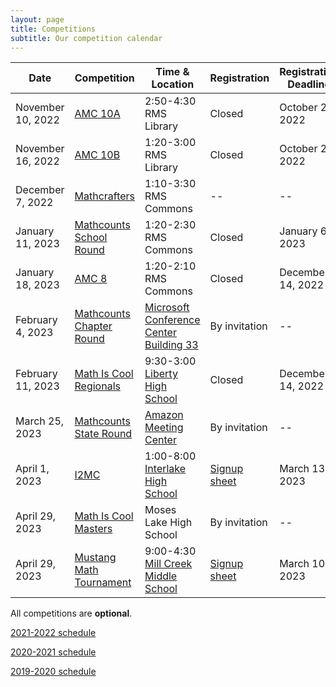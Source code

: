 ```yaml
---
layout: page
title: Competitions
subtitle: Our competition calendar
---
```


| Date                  | Competition		| Time & Location | Registration | Registration Deadline
| -----------           | --------            | --- | ----- | --- |
|November 10, 2022      | [AMC 10A](/amc) | 2:50-4:30 RMS Library | Closed | October 25, 2022
|November 16, 2022      | [AMC 10B](/amc) | 1:20-3:00 RMS Library | Closed | October 25, 2022
|December 7, 2022       | [Mathcrafters](https://www.mathcrafters.com/Play/Watch/1) | 1:10-3:30 RMS Commons | -- | --
|January 11, 2023		| [Mathcounts School Round](/mathcounts) |  1:20-2:30 RMS Commons | Closed | January 6, 2023
|January 18, 2023       | [AMC 8](/amc) | 1:20-2:10 RMS Commons | Closed | December 14, 2022
|February 4, 2023         | [Mathcounts Chapter Round](/mathcounts) | [Microsoft Conference Center Building 33](https://goo.gl/maps/duZrcfdH2tpuvmU78) | By invitation | --
|February 11, 2023      | [Math Is Cool Regionals](/mathiscool) | 9:30-3:00 [Liberty High School](https://www.google.com/maps/dir//Liberty+High+School,+16655+SE+136th+St,+Renton,+WA+98059) | Closed | December 14, 2022
|March 25, 2023            | [Mathcounts State Round](/mathcounts)  | [Amazon Meeting Center](https://goo.gl/maps/T2eajGvFeec6NyEc8) | By invitation | --
|April 1, 2023			| [I2MC](https://www.i2mc.org) | 1:00-8:00 [Interlake High School](https://goo.gl/maps/QzzXHp7EFoHP3BvB7) | [Signup sheet](https://rmsptsa.sharepoint.com/:x:/r/sites/mathclub/_layouts/15/Doc.aspx?sourcedoc=%7B571B3375-9DF4-42A2-B345-8313C7182EEF%7D&file=Competitions%20%26%20Teams.xlsx&action=default&mobileredirect=true) | March 13, 2023
|April 29, 2023			| [Math Is Cool Masters](/mathiscool) | Moses Lake High School | By invitation | --
|April 29, 2023			| [Mustang Math Tournament](https://www.mustangmath.com/competitions/mmt-2023/mmt-2023-WA) | 9:00-4:30 [Mill Creek Middle School](https://goo.gl/maps/chgJp1YPj2D95TYh8) | [Signup sheet](https://rmsptsa.sharepoint.com/:x:/r/sites/mathclub/_layouts/15/Doc.aspx?sourcedoc=%7B571B3375-9DF4-42A2-B345-8313C7182EEF%7D&file=Competitions%20%26%20Teams.xlsx&action=default&mobileredirect=true) | March 10, 2023

All competitions are **optional**.

[2021-2022 schedule](/competitions-2122.md)

[2020-2021 schedule](/competitions-2021.md)

[2019-2020 schedule](/competitions-1920.md)
